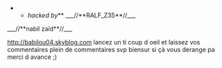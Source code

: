 -   -   *hacked by*\*\* \_\_\_//\*\*RALF_Z35\*\*//\_\_\_

\_\_\_//\*\*nabil zaïd\*\*//\_\_\_

<http://babilou04.skyblog.com> lancez un ti coup d oeil et laissez vos
commentaires plein de commentaires svp biensur si çà vous derange pa
merci d avance ;)
